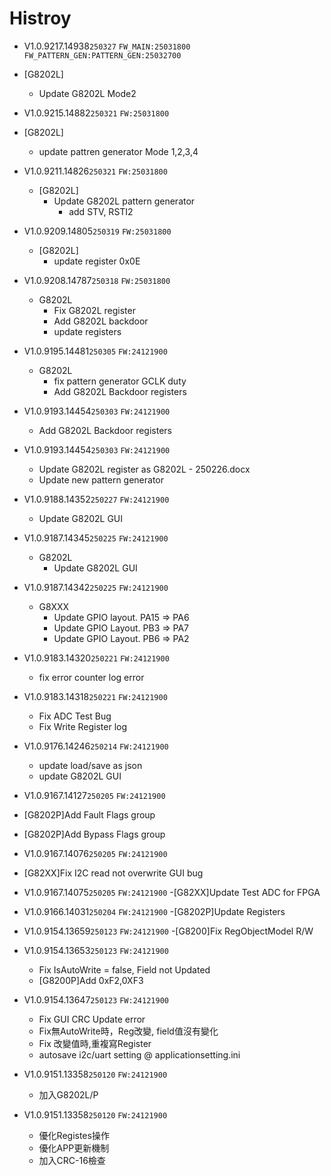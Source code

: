 # Histroy

- V1.0.9217.14938`250327`
`FW_MAIN:25031800`
`FW_PATTERN_GEN:PATTERN_GEN:25032700`

- [G8202L]
  - Update G8202L Mode2

- V1.0.9215.14882`250321`
`FW:25031800`
- [G8202L]
  - update pattren generator Mode 1,2,3,4

- V1.0.9211.14826`250321`
`FW:25031800`
  - [G8202L]
    - Update G8202L pattern generator
      - add STV, RSTI2

- V1.0.9209.14805`250319`
`FW:25031800`
  - [G8202L]
    - update register 0x0E

- V1.0.9208.14787`250318`
`FW:25031800`
  - G8202L
    - Fix G8202L register
    - Add G8202L backdoor
    - update registers

- V1.0.9195.14481`250305`
`FW:24121900`
  - G8202L
    - fix pattern generator GCLK duty
    - Add G8202L Backdoor registers

- V1.0.9193.14454`250303`
`FW:24121900`
  - Add G8202L Backdoor registers

- V1.0.9193.14454`250303`
`FW:24121900`
  - Update G8202L register as G8202L - 250226.docx
  - Update new pattern generator

- V1.0.9188.14352`250227`
`FW:24121900`
  - Update G8202L GUI

- V1.0.9187.14345`250225`
`FW:24121900`
  - G8202L
    - Update G8202L GUI

- V1.0.9187.14342`250225`
`FW:24121900`
  - G8XXX
    - Update GPIO layout. PA15 => PA6
    - Update GPIO Layout. PB3 => PA7
    - Update GPIO Layout. PB6 => PA2

- V1.0.9183.14320`250221`
`FW:24121900`
  - fix error counter log error
  
- V1.0.9183.14318`250221`
`FW:24121900`
  - Fix ADC Test Bug
  - Fix Write Register log
- V1.0.9176.14246`250214`
`FW:24121900`
  - update load/save as json
  - update G8202L GUI  

- V1.0.9167.14127`250205`
`FW:24121900`
- [G8202P]Add Fault Flags group
- [G8202P]Add Bypass Flags group

- V1.0.9167.14076`250205`
`FW:24121900`
- [G82XX]Fix I2C read not overwrite GUI bug

- V1.0.9167.14075`250205`
`FW:24121900`
  -[G82XX]Update Test ADC for FPGA

- V1.0.9166.14031`250204`
`FW:24121900`
  -[G8202P]Update Registers

- V1.0.9154.13659`250123`
`FW:24121900`
  -[G8200]Fix RegObjectModel R/W

- V1.0.9154.13653`250123`
`FW:24121900`
  - Fix IsAutoWrite = false, Field not Updated
  - [G8200P]Add 0xF2,0XF3

- V1.0.9154.13647`250123`
`FW:24121900`
  - Fix GUI CRC Update error
  - Fix無AutoWrite時，Reg改變, field值沒有變化
  - Fix 改變值時,重複寫Register
  - autosave i2c/uart setting @ applicationsetting.ini
- V1.0.9151.13358`250120`
`FW:24121900`
  - 加入G8202L/P
- V1.0.9151.13358`250120`
`FW:24121900`
  - 優化Registes操作
  - 優化APP更新機制
  - 加入CRC-16檢查
